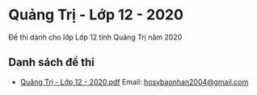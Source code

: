 # Quảng Trị - Lớp 12 - 2020

Đề thi dành cho lớp Lớp 12 tỉnh Quảng Trị năm 2020

## Danh sách đề thi

- [Quảng Trị - Lớp 12 - 2020.pdf](Quảng%20Trị%20-%20Lớp%2012%20-%202020.pdf)
Email: hosybaonhan2004@gmail.com

